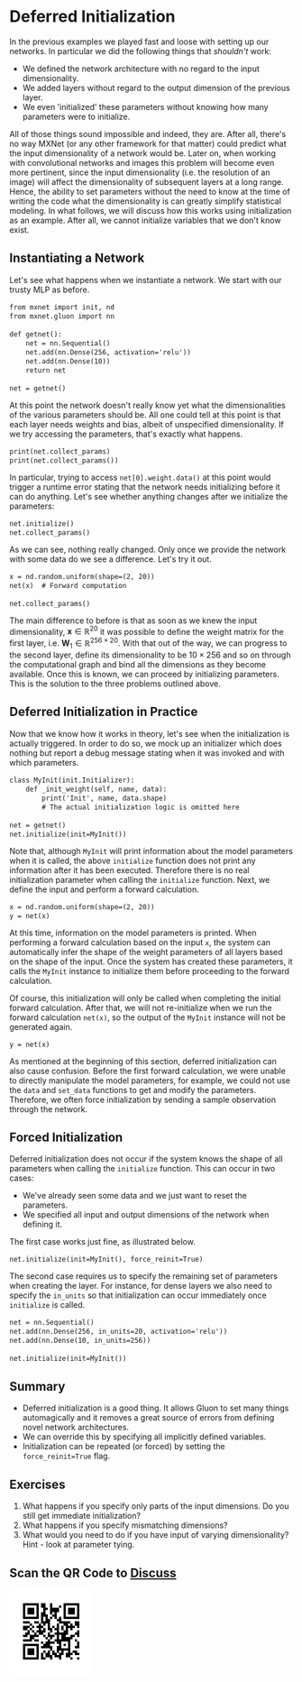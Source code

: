 # Deferred Initialization

In the previous examples we played fast and loose with setting up our networks. In particular we did the following things that *shouldn't* work:

* We defined the network architecture with no regard to the input dimensionality.
* We added layers without regard to the output dimension of the previous layer.
* We even 'initialized' these parameters without knowing how many parameters were to initialize.

All of those things sound impossible and indeed, they are. After all, there's no way MXNet (or any other framework for that matter) could predict what the input dimensionality of a network would be. Later on, when working with convolutional networks and images this problem will become even more pertinent, since the input dimensionality (i.e. the resolution of an image) will affect the dimensionality of subsequent layers at a long range. Hence, the ability to set parameters without the need to know at the time of writing the code what the dimensionality is can greatly simplify statistical modeling. In what follows, we will discuss how this works using initialization as an example. After all, we cannot initialize variables that we don't know exist.

## Instantiating a Network

Let's see what happens when we instantiate a network. We start with our trusty MLP as before.

```{.python .input}
from mxnet import init, nd
from mxnet.gluon import nn

def getnet():
    net = nn.Sequential()
    net.add(nn.Dense(256, activation='relu'))
    net.add(nn.Dense(10))
    return net

net = getnet()
```

At this point the network doesn't really know yet what the dimensionalities of the various parameters should be. All one could tell at this point is that each layer needs weights and bias, albeit of unspecified dimensionality. If we try accessing the parameters, that's exactly what happens.

```{.python .input}
print(net.collect_params)
print(net.collect_params())
```

In particular, trying to access `net[0].weight.data()` at this point would trigger a runtime error stating that the network needs initializing before it can do anything. Let's see whether anything changes after we initialize the parameters:

```{.python .input}
net.initialize()
net.collect_params()
```

As we can see, nothing really changed. Only once we provide the network with some data do we see a difference. Let's try it out.

```{.python .input}
x = nd.random.uniform(shape=(2, 20))
net(x)  # Forward computation

net.collect_params()
```

The main difference to before is that as soon as we knew the input dimensionality, $\mathbf{x} \in \mathbb{R}^{20}$ it was possible to define the weight matrix for the first layer, i.e. $\mathbf{W}_1 \in \mathbb{R}^{256 \times 20}$. With that out of the way, we can progress to the second layer, define its dimensionality to be $10 \times 256$ and so on through the computational graph and bind all the dimensions as they become available. Once this is known, we can proceed by initializing parameters. This is the solution to the three problems outlined above.

## Deferred Initialization in Practice

Now that we know how it works in theory, let's see when the initialization is actually triggered. In order to do so, we mock up an initializer which does nothing but report a debug message stating when it was invoked and with which parameters.

```{.python .input  n=22}
class MyInit(init.Initializer):
    def _init_weight(self, name, data):
        print('Init', name, data.shape)
        # The actual initialization logic is omitted here

net = getnet()
net.initialize(init=MyInit())
```

Note that, although `MyInit` will print information about the model parameters when it is called, the above `initialize` function does not print any information after it has been executed.  Therefore there is no real initialization parameter when calling the `initialize` function. Next, we define the input and perform a forward calculation.

```{.python .input  n=25}
x = nd.random.uniform(shape=(2, 20))
y = net(x)
```

At this time, information on the model parameters is printed. When performing a forward calculation based on the input `x`, the system can automatically infer the shape of the weight parameters of all layers based on the shape of the input. Once the system has created these parameters, it calls the `MyInit` instance to initialize them before proceeding to the forward calculation.

Of course, this initialization will only be called when completing the initial forward calculation. After that, we will not re-initialize when we run the forward calculation `net(x)`, so the output of the `MyInit` instance will not be generated again.

```{.python .input}
y = net(x)
```

As mentioned at the beginning of this section, deferred initialization can also cause confusion. Before the first forward calculation, we were unable to directly manipulate the model parameters, for example, we could not use the `data` and `set_data` functions to get and modify the parameters. Therefore, we often force initialization by sending a sample observation through the network.

## Forced Initialization

Deferred initialization does not occur if the system knows the shape of all parameters when calling the `initialize` function. This can occur in two cases:

* We've already seen some data and we just want to reset the parameters.
* We specified all input and output dimensions of the network when defining it.

The first case works just fine, as illustrated below.

```{.python .input}
net.initialize(init=MyInit(), force_reinit=True)
```

The second case requires us to specify the remaining set of parameters when creating the layer. For instance, for dense layers we also need to specify the `in_units` so that initialization can occur immediately once `initialize` is called.

```{.python .input}
net = nn.Sequential()
net.add(nn.Dense(256, in_units=20, activation='relu'))
net.add(nn.Dense(10, in_units=256))

net.initialize(init=MyInit())
```

## Summary

* Deferred initialization is a good thing. It allows Gluon to set many things automagically and it removes a great source of errors from defining novel network architectures.
* We can override this by specifying all implicitly defined variables.
* Initialization can be repeated (or forced) by setting the `force_reinit=True` flag.


## Exercises

1. What happens if you specify only parts of the input dimensions. Do you still get immediate initialization?
1. What happens if you specify mismatching dimensions?
1. What would you need to do if you have input of varying dimensionality? Hint - look at parameter tying.

## Scan the QR Code to [Discuss](https://discuss.mxnet.io/t/2327)

![](../img/qr_deferred-init.svg)

